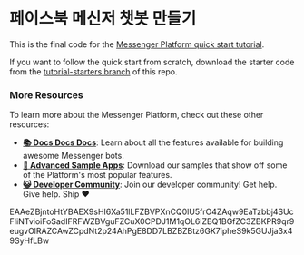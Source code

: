 # 페이스북 메신저 챗봇 만들기

This is the final code for the [Messenger Platform quick start tutorial](https://developers.facebook.com/docs/messenger-platform/getting-started/quick-start). 

If you want to follow the quick start from scratch, download the starter code from the [tutorial-starters branch](https://github.com/fbsamples/messenger-platform-samples/tree/tutorial-starters/quick-start) of this repo.

### More Resources

To learn more about the Messenger Platform, check out these other resources:

- **[📚 Docs Docs Docs](https://developers.facebook.com/docs/messenger-platform/)**: Learn about all the features available for building awesome Messenger bots.
- **[📱 Advanced Sample Apps](https://github.com/fbsamples/messenger-bot-samples)**: Download our samples that show off some of the Platform's most popular features.
- **[😺 Developer Community](https://www.facebook.com/groups/messengerplatform/)**: Join our developer community! Get help. Give help. Ship ❤️



EAAeZBjntoHtYBAEX9sHI6Xa51lLFZBVPXnCQ0lU5frO4ZAqw9EaTzbbj4SUcFIiNTvioiFoSadIFRFWZBVguFZCuX0CPDJ1M1qOL6lZBQ1BGfZC3ZBKPR9qr9eugvOlRAZCAwZCpdNt2p24AhPgE8DD7LBZBZBtz6GK7ipheS9k5GUJja3x49SyHfLBw
